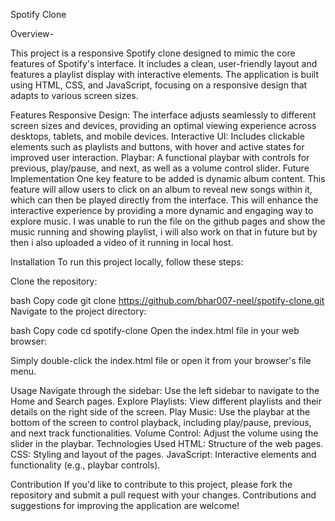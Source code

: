 Spotify Clone

Overview-

This project is a responsive Spotify clone designed to mimic the core features of Spotify's interface. It includes a clean, user-friendly layout and features a playlist display with interactive elements. The application is built using HTML, CSS, and JavaScript, focusing on a responsive design that adapts to various screen sizes.

Features
Responsive Design: The interface adjusts seamlessly to different screen sizes and devices, providing an optimal viewing experience across desktops, tablets, and mobile devices.
Interactive UI: Includes clickable elements such as playlists and buttons, with hover and active states for improved user interaction.
Playbar: A functional playbar with controls for previous, play/pause, and next, as well as a volume control slider.
Future Implementation
One key feature to be added is dynamic album content. This feature will allow users to click on an album to reveal new songs within it, which can then be played directly from the interface. This will enhance the interactive experience by providing a more dynamic and engaging way to explore music. I was unable to run the file on the github pages and show the music running and showing playlist, i will also work on that in future but by then i also uploaded a video of it running in local host.

Installation
To run this project locally, follow these steps:

Clone the repository:

bash
Copy code
git clone https://github.com/bhar007-neel/spotify-clone.git
Navigate to the project directory:

bash
Copy code
cd spotify-clone
Open the index.html file in your web browser:

Simply double-click the index.html file or open it from your browser's file menu.

Usage
Navigate through the sidebar: Use the left sidebar to navigate to the Home and Search pages.
Explore Playlists: View different playlists and their details on the right side of the screen.
Play Music: Use the playbar at the bottom of the screen to control playback, including play/pause, previous, and next track functionalities.
Volume Control: Adjust the volume using the slider in the playbar.
Technologies Used
HTML: Structure of the web pages.
CSS: Styling and layout of the pages.
JavaScript: Interactive elements and functionality (e.g., playbar controls).


Contribution
If you'd like to contribute to this project, please fork the repository and submit a pull request with your changes. Contributions and suggestions for improving the application are welcome!
